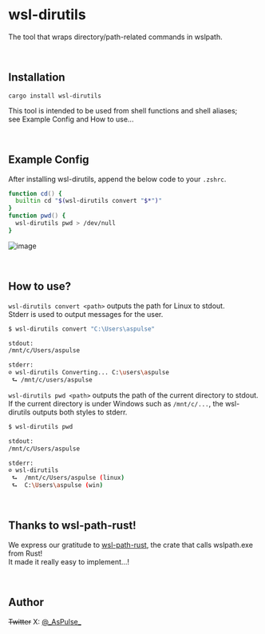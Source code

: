 # wsl-dirutils
The tool that wraps directory/path-related commands in wslpath.

<br />

## Installation
```
cargo install wsl-dirutils
```
This tool is intended to be used from shell functions and shell aliases;  
see Example Config and How to use...

<br />

## Example Config

After installing wsl-dirutils, append the below code to your `.zshrc`.
```zsh
function cd() {
  builtin cd "$(wsl-dirutils convert "$*")"
}
function pwd() {
  wsl-dirutils pwd > /dev/null
}
```
![image](https://github.com/AsPulse/wsl-dirutils/assets/84216737/c47883a1-a4dd-4840-86c6-5308797355be)



<br />

## How to use?

`wsl-dirutils convert <path>` outputs the path for Linux to stdout.  
Stderr is used to output messages for the user.

```bash
$ wsl-dirutils convert "C:\Users\aspulse"

stdout:
/mnt/c/Users/aspulse

stderr:
⊘ wsl-dirutils Converting... C:\users\aspulse
 ⮑ /mnt/c/users/aspulse
```

`wsl-dirutils pwd <path>` outputs the path of the current directory to stdout.  
If the current directory is under Windows such as `/mnt/c/...`, the wsl-dirutils outputs both styles to stderr.
```bash
$ wsl-dirutils pwd

stdout:
/mnt/c/Users/aspulse

stderr:
⊘ wsl-dirutils
 ⮑  /mnt/c/Users/aspulse (linux)
 ⮑  C:\Users\aspulse (win)
```

<br />

## Thanks to wsl-path-rust! 

We express our gratitude to [wsl-path-rust](https://github.com/pratikpc/wsl-path-rust), the crate that calls wslpath.exe from Rust!  
It made it really easy to implement...!

<br />

## Author

~~Twitter~~ X: [@\_AsPulse\_](https://x.com/_AsPulse_)


